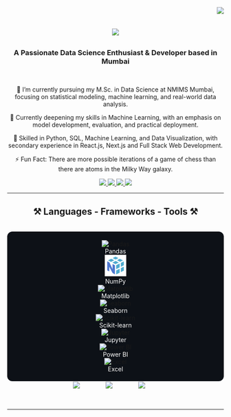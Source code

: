 <img align="right" src="https://visitor-badge.laobi.icu/badge?page_id=rishiigupta04.rishiigupta04" />

<h1 align="center">
    <img src="https://readme-typing-svg.herokuapp.com/?font=Righteous&size=45&center=true&vCenter=true&width=500&height=70&duration=2000&lines=Hi+There!+👋;+I'm+Rishi!;" />
</h1>

<h3 align="center"><strong>A Passionate Data Science Enthusiast & Developer based in Mumbai</strong></h3>


<br/>

<div align="center">
 
🔭 I’m currently pursuing my M.Sc. in Data Science at NMIMS Mumbai, focusing on statistical modeling, machine learning, and real-world data analysis.

🌱 Currently deepening my skills in Machine Learning, with an emphasis on model development, evaluation, and practical deployment.

💬 Skilled in Python, SQL, Machine Learning, and Data Visualization, with secondary experience in React.js, Next.js and Full Stack Web Development.

⚡ Fun Fact: There are more possible iterations of a game of chess than there are atoms in the Milky Way galaxy.

 </div>
 
<div align="center"> 
<!-- <a href="https://drive.google.com/file/d/13zeTuO5yligCSDKc03CKZY2lMJ68T5-o/view?usp=sharing" target="_blank">
     <img src="https://img.shields.io/badge/RESUME-333333?style=for-the-badge&logo=todoist&logoColor=white" target="_blank" /> -->
    
  <a href="https://www.linkedin.com/in/rishi-raj-gupta45/" target="_blank">
    <img src="https://img.shields.io/badge/LinkedIn-0077B5?style=for-the-badge&logo=linkedin&logoColor=white" target="_blank" />
  </a>
    </a>
    <a href="https://rishiraj-gupta.vercel.app/" target="_blank">
     <img src="https://img.shields.io/badge/PORTFOLIO-333333?style=for-the-badge&logo=todoist&logoColor=white" target="_blank" />
  </a>
     <!-- sqlite, safari, google-chrome are other good icon options -->
  </a>
    <a href="mailto:grishi349@gmail.com">
    <img src="https://img.shields.io/badge/Gmail-333333?style=for-the-badge&logo=gmail&logoColor=red" />
<!--   </a>
    <a href="https://x.com/heyitsrishi" target="_blank">
    <img src="https://img.shields.io/badge/Twitter (X)-000000?style=for-the-badge&logo=x&logoColor=white" target="_blank" />
  </a> -->
    </a>
    <a href="https://leetcode.com/u/rishiigupta04/" target="_blank">
    <img src="https://img.shields.io/badge/LeetCode-FF5722?style=for-the-badge&logo=leetcode&logoColor=white" target="_blank" />
  </a>

</div>

 <hr/>
 
<h2 align="center">⚒️ Languages - Frameworks - Tools ⚒️</h2>
<br/>


<div align="center">
    <div align="center" style="background-color: #0d1117; padding: 20px; border-radius: 12px;">
        <div style="text-align: center;">
      <img src="https://raw.githubusercontent.com/github/explore/main/topics/pandas/pandas.png" alt="Pandas" width="50" height="50" />
      <div style="color: white; font-size: 14px;">Pandas</div>
    </div>
    <div style="text-align: center;">
      <img src="https://raw.githubusercontent.com/github/explore/main/topics/numpy/numpy.png" alt="NumPy" width="50" height="50" />
      <div style="color: white; font-size: 14px;">NumPy</div>
    </div>
    <div style="text-align: center;">
      <img src="https://matplotlib.org/_static/images/logo2.svg" alt="Matplotlib" width="50" height="50" />
      <div style="color: white; font-size: 14px;">Matplotlib</div>
    </div>
    <div style="text-align: center;">
      <img src="https://seaborn.pydata.org/_static/logo-wide-lightbg.svg" alt="Seaborn" width="80" height="40" />
      <div style="color: white; font-size: 14px;">Seaborn</div>
    </div>
    <div style="text-align: center;">
      <img src="https://upload.wikimedia.org/wikipedia/commons/0/05/Scikit_learn_logo_small.svg" alt="Scikit-learn" width="60" height="50" />
      <div style="color: white; font-size: 14px;">Scikit-learn</div>
    </div>
    <div style="text-align: center;">
      <img src="https://upload.wikimedia.org/wikipedia/commons/3/38/Jupyter_logo.svg" alt="Jupyter" width="50" height="50" />
      <div style="color: white; font-size: 14px;">Jupyter</div>
    </div>
    <div style="text-align: center;">
      <img src="https://upload.wikimedia.org/wikipedia/commons/c/cf/New_Power_BI_Logo.svg" alt="Power BI" width="50" height="50" />
      <div style="color: white; font-size: 14px;">Power BI</div>
    </div>
    <div style="text-align: center;">
      <img src="https://upload.wikimedia.org/wikipedia/commons/7/73/Microsoft_Excel_2013-2019_logo.svg" alt="Excel" width="50" height="50" />
      <div style="color: white; font-size: 14px;">Excel</div>
    </div>

  </div>
  <div style="display: flex; justify-content: center; align-items: center; gap: 30px; flex-wrap: wrap;">
    <img src="https://skillicons.dev/icons?i=python,r,sql,tensorflow,pytorch" /><br>
    <img src="https://skillicons.dev/icons?i=react,nextjs,javascript,typescript,nodejs,express,mongodb,firebase,supabase" /><br>
    <img src="https://skillicons.dev/icons?i=cpp,java,mysql,bootstrap,html,css,tailwind,git,github,vscode,figma" /><br>
</div>
<br/>




<br/>
<hr/>

<!-- <div align="center">
  <h2>🐍 My Contributions 🐍</h2>
  <br>
  <img alt="snake eating my contributions" src="https://raw.githubusercontent.com/rishiigupta04/rishiigupta04/output/github-contribution-grid-snake.svg" />
  
  <br/><br/><br/>
</div>

<hr/>

<h2 align="center">⚡ Stats ⚡</h2>
<br>
<div align=center>
  <img width=390 src="https://streak-stats.demolab.com/?user=rishiigupta04&count_private=true&theme=react&border_radius=10" alt="streak stats"/>
  <img width=390 src="https://github-readme-stats.vercel.app/api?username=rishiigupta04&count_private=true&show_icons=true&theme=react&rank_icon=github&border_radius=10" alt="readme stats" />
  <br/>
  <img width=325 align="center" src="https://github-readme-stats.vercel.app/api/top-langs/?username=rishiigupta04&hide=HTML&langs_count=8&layout=compact&theme=react&border_radius=10&size_weight=0.5&count_weight=0.5&exclude_repo=github-readme-stats" alt="top langs" />
</div>

<br/><br/>

<hr/>



<br/>
--!>
